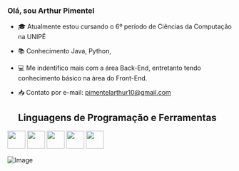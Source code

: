 ### Olá, sou Arthur Pimentel

- 🎓 Atualmente estou cursando o 6º período de Ciências da Computação na UNIPÊ

- 📚 Conhecimento Java, Python,

- 💻 Me indentifico mais com a área Back-End, entretanto tendo conhecimento básico na área do Front-End.

- 📥 Contato por e-mail: pimentelarthur10@gmail.com

    <h2>Linguagens de Programação e Ferramentas</h2>
<div>
    <img height="40" width="40" src="https://cdn.jsdelivr.net/gh/devicons/devicon/icons/java/java-original.svg" />
    <img height="40" width="40" src="https://cdn.jsdelivr.net/gh/devicons/devicon/icons/python/python-original.svg" />
    <img height="40" width="40" src="https://cdn.jsdelivr.net/gh/devicons/devicon/icons/c/c-original.svg" />
    <img height="40" width="40" src="https://cdn.jsdelivr.net/gh/devicons/devicon/icons/html5/html5-original.svg" />
    <img height="40" width="40" src="https://cdn.jsdelivr.net/gh/devicons/devicon/icons/css3/css3-original.svg" />
</div>

![Image](https://github.com/user-attachments/assets/f0bdb991-56bd-48e3-b110-a2ade1286c23)

##

<!--<div>
    <a target="_blank" href="#"><img src="https://img.shields.io/badge/Instagram-E4405F?style=for-the-badge&logo=instagram&logoColor=white"></a>
    <a target="_blank" href="#"><img src="https://img.shields.io/badge/Discord-7289DA?style=for-the-badge&logo=discord&logoColor=white"></a>
    <a target="_blank" href="#"><img src="https://img.shields.io/badge/LinkedIn-0077B5?style=for-the-badge&logo=linkedin&logoColor=white"></a>
</div>-->
